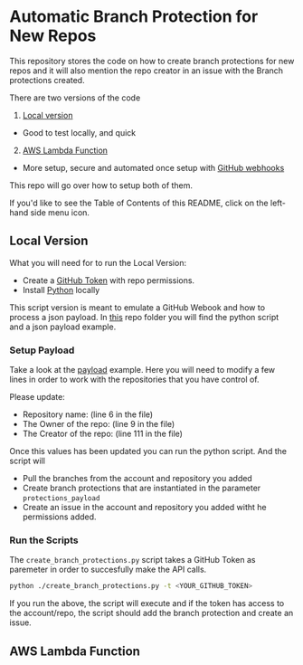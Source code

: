 # Automatic Branch Protection for New Repos

This repository stores the code on how to create branch protections for new repos and it will also mention the repo creator in an issue with the Branch protections created.

There are two versions of the code

1. [Local version](./Local_version)
  - Good to test locally, and quick
2. [AWS Lambda Function](./Lambda_code/)
  - More setup, secure and automated once setup with [GitHub webhooks](https://docs.github.com/en/developers/webhooks-and-events/webhooks/webhook-events-and-payloads)

This repo will go over how to setup both of them. 

If you'd like to see the Table of Contents of this README, click on the left-hand side menu icon.

## Local Version

What you will need for to run the Local Version:
- Create a [GitHub Token](https://docs.github.com/en/authentication/keeping-your-account-and-data-secure/creating-a-personal-access-token) with repo permissions.
- Install [Python](https://www.python.org/downloads/) locally

This script version is meant to emulate a GitHub Webook and how to process a json payload. In [this](./Local_version/) repo folder you will find the python script and a json payload example.

### Setup Payload

Take a look at the [payload](./Local_version/payload.json) example. Here you will need to modify a few lines in order to work with the repositories that you have control of.

Please update: 
- Repository name: (line 6 in the file)
- The Owner of the repo: (line 9 in the file)
- The Creator of the repo: (line 111 in the file)

Once this values has been updated you can run the python script. And the script will
- Pull the branches from the account and repository you added
- Create branch protections that are instantiated in the parameter `protections_payload`
- Create an issue in the account and repository you added witht he permissions added.

### Run the Scripts
The `create_branch_protections.py` script takes a GitHub Token as paremeter in order to succesfully make the API calls.

```bash
python ./create_branch_protections.py -t <YOUR_GITHUB_TOKEN>
```

If you run the above, the script will execute and if the token has access to the account/repo, the script should add the branch protection and create an issue.

## AWS Lambda Function
